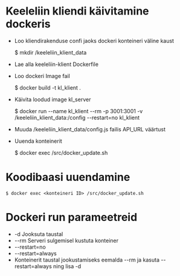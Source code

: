 # Keeleliin kliendi käivitamine dockeris

* Loo kliendirakenduse confi jaoks dockeri konteineri väline kaust

	$ mkdir /keeleliin_klient_data

* Lae alla keeleliin-klient Dockerfile

* Loo dockeri Image fail

	$  docker build -t kl_klient .

* Käivita loodud image kl_server

	$ docker run --name kl_klient --rm -p 3001:3001 -v /keeleliin_klient_data:/config --restart=no kl_klient

* Muuda /keeleliin_klient_data/config.js failis API_URL väärtust

* Uuenda konteinerit

	$ docker exec <konteineri ID> /src/docker_update.sh

# Koodibaasi uuendamine

	$ docker exec <konteineri ID> /src/docker_update.sh

#   Dockeri run parameetreid

*   -d                  Jooksuta taustal
*   --rm                Serveri sulgemisel kustuta konteiner
*   --restart=no
*   --restart=always
* Konteinerit taustal jookustamiseks eemalda --rm ja kasuta --restart=always ning lisa -d


